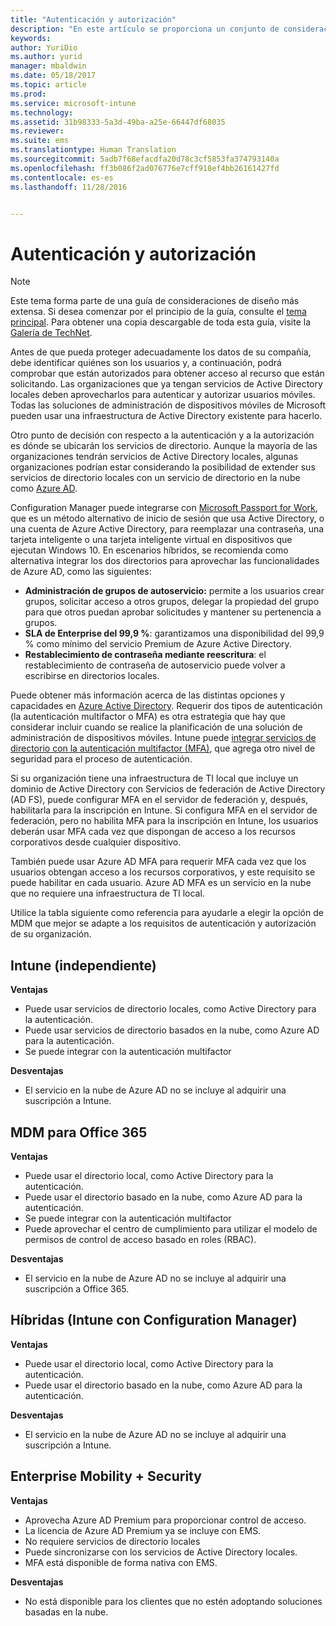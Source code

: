 ```yaml
---
title: "Autenticación y autorización"
description: "En este artículo se proporciona un conjunto de consideraciones de diseño para la autenticación y autorización que debe usarse en un escenario de administración de dispositivos móviles."
keywords: 
author: YuriDio
ms.author: yurid
manager: mbaldwin
ms.date: 05/18/2017
ms.topic: article
ms.prod: 
ms.service: microsoft-intune
ms.technology: 
ms.assetid: 31b98333-5a3d-49ba-a25e-66447df68035
ms.reviewer: 
ms.suite: ems
ms.translationtype: Human Translation
ms.sourcegitcommit: 5adb7f68efacdfa20d78c3cf5853fa374793140a
ms.openlocfilehash: ff3b086f2ad076776e7cff918ef4bb26161427fd
ms.contentlocale: es-es
ms.lasthandoff: 11/28/2016


---
```


# <a name="authentication-and-authorization"></a>Autenticación y autorización

>[!NOTE]
>Este tema forma parte de una guía de consideraciones de diseño más extensa. Si desea comenzar por el principio de la guía, consulte el [tema principal](mdm-design-considerations-guide.md). Para obtener una copia descargable de toda esta guía, visite la [Galería de TechNet](https://gallery.technet.microsoft.com/Mobile-Device-Management-7d401582).

Antes de que pueda proteger adecuadamente los datos de su compañía, debe identificar quiénes son los usuarios y, a continuación, podrá comprobar que están autorizados para obtener acceso al recurso que están solicitando. Las organizaciones que ya tengan servicios de Active Directory locales deben aprovecharlos para autenticar y autorizar usuarios móviles. Todas las soluciones de administración de dispositivos móviles de Microsoft pueden usar una infraestructura de Active Directory existente para hacerlo.

Otro punto de decisión con respecto a la autenticación y a la autorización es dónde se ubicarán los servicios de directorio. Aunque la mayoría de las organizaciones tendrán servicios de Active Directory locales, algunas organizaciones podrían estar considerando la posibilidad de extender sus servicios de directorio locales con un servicio de directorio en la nube como [Azure AD](http://azure.microsoft.com/documentation/articles/active-directory-whatis/).

Configuration Manager puede integrarse con [Microsoft Passport for Work](https://technet.microsoft.com/library/mt488797.aspx), que es un método alternativo de inicio de sesión que usa Active Directory, o una cuenta de Azure Active Directory, para reemplazar una contraseña, una tarjeta inteligente o una tarjeta inteligente virtual en dispositivos que ejecutan Windows 10. En escenarios híbridos, se recomienda como alternativa integrar los dos directorios para aprovechar las funcionalidades de Azure AD, como las siguientes:

- **Administración de grupos de autoservicio:** permite a los usuarios crear grupos, solicitar acceso a otros grupos, delegar la propiedad del grupo para que otros puedan aprobar solicitudes y mantener su pertenencia a grupos.
- **SLA de Enterprise del 99,9 %**: garantizamos una disponibilidad del 99,9 % como mínimo del servicio Premium de Azure Active Directory.
- **Restablecimiento de contraseña mediante reescritura**: el restablecimiento de contraseña de autoservicio puede volver a escribirse en directorios locales.

Puede obtener más información acerca de las distintas opciones y capacidades en [Azure Active Directory](https://msdn.microsoft.com/library/azure/dn532272.aspx).
Requerir dos tipos de autenticación (la autenticación multifactor o MFA) es otra estrategia que hay que considerar incluir cuando se realice la planificación de una solución de administración de dispositivos móviles. Intune puede [integrar servicios de directorio con la autenticación multifactor (MFA)](https://technet.microsoft.com/library/dn889751.aspx), que agrega otro nivel de seguridad para el proceso de autenticación.

Si su organización tiene una infraestructura de TI local que incluye un dominio de Active Directory con Servicios de federación de Active Directory (AD FS), puede configurar MFA en el servidor de federación y, después, habilitarla para la inscripción en Intune. Si configura MFA en el servidor de federación, pero no habilita MFA para la inscripción en Intune, los usuarios deberán usar MFA cada vez que dispongan de acceso a los recursos corporativos desde cualquier dispositivo.

También puede usar Azure AD MFA para requerir MFA cada vez que los usuarios obtengan acceso a los recursos corporativos, y este requisito se puede habilitar en cada usuario. Azure AD MFA es un servicio en la nube que no requiere una infraestructura de TI local.

Utilice la tabla siguiente como referencia para ayudarle a elegir la opción de MDM que mejor se adapte a los requisitos de autenticación y autorización de su organización.

## <a name="intune-standalone"></a>Intune (independiente)

**Ventajas**

- Puede usar servicios de directorio locales, como Active Directory para la autenticación.
- Puede usar servicios de directorio basados en la nube, como Azure AD para la autenticación.
- Se puede integrar con la autenticación multifactor

**Desventajas**

- El servicio en la nube de Azure AD no se incluye al adquirir una suscripción a Intune.

## <a name="mdm-for-office-365"></a>MDM para Office 365

**Ventajas**

- Puede usar el directorio local, como Active Directory para la autenticación.
- Puede usar el directorio basado en la nube, como Azure AD para la autenticación.
- Se puede integrar con la autenticación multifactor
- Puede aprovechar el centro de cumplimiento para utilizar el modelo de permisos de control de acceso basado en roles (RBAC).

**Desventajas**

- El servicio en la nube de Azure AD no se incluye al adquirir una suscripción a Office 365.

## <a name="hybrid-intune-with-configmgr"></a>Híbridas (Intune con Configuration Manager)

**Ventajas**

- Puede usar el directorio local, como Active Directory para la autenticación.
- Puede usar el directorio basado en la nube, como Azure AD para la autenticación.

**Desventajas**

- El servicio en la nube de Azure AD no se incluye al adquirir una suscripción a Intune.

## <a name="enterprise-mobility--security"></a>Enterprise Mobility + Security

**Ventajas**

- Aprovecha Azure AD Premium para proporcionar control de acceso.
- La licencia de Azure AD Premium ya se incluye con EMS.
- No requiere servicios de directorio locales
- Puede sincronizarse con los servicios de Active Directory locales.
- MFA está disponible de forma nativa con EMS.

**Desventajas**

- No está disponible para los clientes que no estén adoptando soluciones basadas en la nube.

